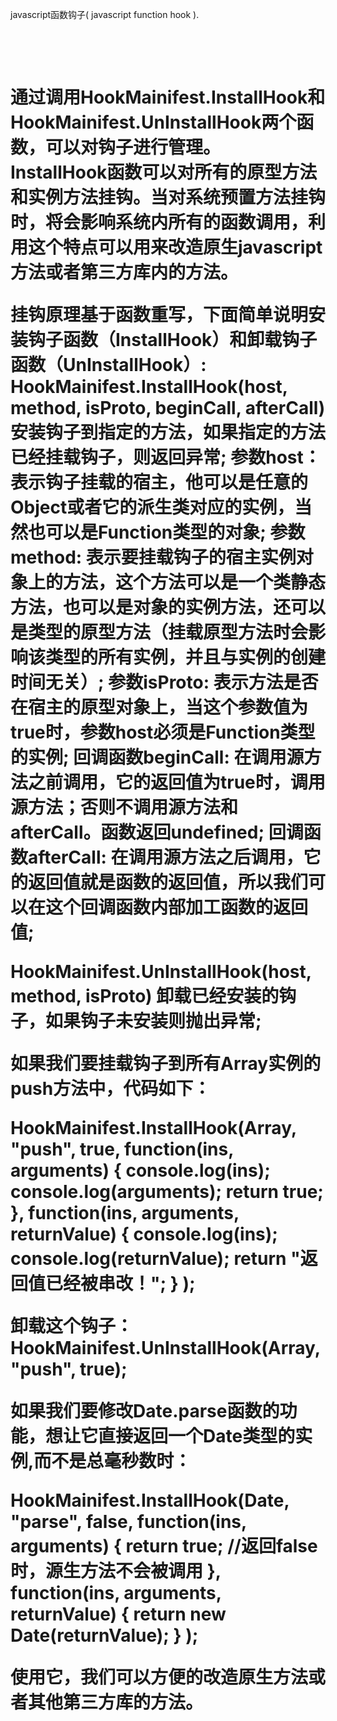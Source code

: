 javascript函数钩子( javascript function hook ).<h1/><br/>

   通过调用HookMainifest.InstallHook和HookMainifest.UnInstallHook两个函数，可以对钩子进行管理。<br/>InstallHook函数可以对所有的原型方法和实例方法挂钩。当对系统预置方法挂钩时，将会影响系统内所有的函数调用，利用这个特点可以用来改造原生javascript方法或者第三方库内的方法。<br/>

   挂钩原理基于函数重写，下面简单说明安装钩子函数（InstallHook）和卸载钩子函数（UnInstallHook）:
   HookMainifest.InstallHook(host, method, isProto, beginCall, afterCall)
   安装钩子到指定的方法，如果指定的方法已经挂载钩子，则返回异常;
   参数host：表示钩子挂载的宿主，他可以是任意的Object或者它的派生类对应的实例，当然也可以是Function类型的对象;
   参数method: 表示要挂载钩子的宿主实例对象上的方法，这个方法可以是一个类静态方法，也可以是对象的实例方法，还可以是类型的原型方法（挂载原型方法时会影响该类型的所有实例，并且与实例的创建时间无关）;
   参数isProto: 表示方法是否在宿主的原型对象上，当这个参数值为true时，参数host必须是Function类型的实例;
   回调函数beginCall: 在调用源方法之前调用，它的返回值为true时，调用源方法；否则不调用源方法和afterCall。函数返回undefined;
   回调函数afterCall: 在调用源方法之后调用，它的返回值就是函数的返回值，所以我们可以在这个回调函数内部加工函数的返回值;

   HookMainifest.UnInstallHook(host, method, isProto)
   卸载已经安装的钩子，如果钩子未安装则抛出异常;

   如果我们要挂载钩子到所有Array实例的push方法中，代码如下：

   HookMainifest.InstallHook(Array, "push", true, 
     function(ins, arguments) {
       console.log(ins);
       console.log(arguments);
       return true;
     },
     function(ins, arguments, returnValue) {
       console.log(ins);
       console.log(returnValue);
       return "返回值已经被串改！";
     }
   );

   卸载这个钩子： HookMainifest.UnInstallHook(Array, "push", true);

   如果我们要修改Date.parse函数的功能，想让它直接返回一个Date类型的实例,而不是总毫秒数时：

   HookMainifest.InstallHook(Date, "parse", false,
     function(ins, arguments) {
       return true; //返回false时，源生方法不会被调用
     },
     function(ins, arguments, returnValue) {
       return new Date(returnValue);
     }
   );

使用它，我们可以方便的改造原生方法或者其他第三方库的方法。
